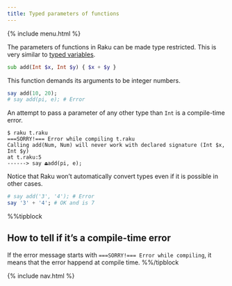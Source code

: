 ```yaml
---
title: Typed parameters of functions
---
```


{% include menu.html %}

The parameters of functions in Raku can be made type restricted. This is very similar to [typed variables](/essentials/typed-variables/type-constraints/).

```raku
sub add(Int $x, Int $y) { $x + $y }
```

This function demands its arguments to be integer numbers.

```raku
say add(10, 20);
# say add(pi, e); # Error
```

An attempt to pass a parameter of any other type than `Int` is a compile-time error.

```
$ raku t.raku
===SORRY!=== Error while compiling t.raku
Calling add(Num, Num) will never work with declared signature (Int $x, Int $y)
at t.raku:5
------> say ⏏add(pi, e);
```

Notice that Raku won’t automatically convert types even if it is possible in other cases.

```raku
# say add('3', '4'); # Error
say '3' + '4'; # OK and is 7
```

%%tipblock
## How to tell if it’s a compile-time error
If the error message starts with `===SORRY!=== Error while compiling`, it means that the error happend at compile time.
%%/tipblock

{% include nav.html %}
